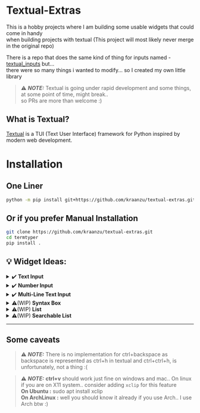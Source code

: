 # Textual-Extras


This is a hobby projects where I am building some usable widgets that could come in handy \
when building projects with textual (This project will most likely never merge in the original repo)


There is a repo that does the same kind of thing for inputs named - [textual_inputs](https://github.com/sirfuzzalot/textual-inputs) but... \
there were so many things i wanted to modify... so I created my own little library

> ⚠️ ***NOTE:*** Textual is going under rapid development and some things, at some point of time, might break.. \
> so PRs are more than welcome :)

## What is Textual?
[Textual](https://github.com/Textualize/textual) is a TUI (Text User Interface) framework for Python inspired by modern web development.

# Installation

## One Liner
```bash
python -m pip install git+https://github.com/kraanzu/textual-extras.git
```

## Or if you prefer Manual Installation
``` bash
git clone https://github.com/kraanzu/textual-extras.git
cd termtyper
pip install .
```


## 💡 Widget Ideas:

<details>
  <summary> ✔️ <b>Text Input</b> </summary>
  
  ### A Simple, Single Line Text Input Box
  ------------------
  ### Features: 
  - [x] Have shortcuts for smooth travelling in the input area (see at the end of the section for more details)
  - [x] Support for placeholders and title customization
  - [x] Support for password protected texts
  - [x] Movable view with respect to the cursor
  - [x] Fully responsive
  - [ ] Inline Syntax highlighing
  - [ ] Inline passwords
  - [ ] Simultaneous update of rich markup
  
  ------------------
  ### Controls
  - **home** => Moves cursor to the start of the text
  - **end** => Moves cursor to the end of the text
  - **left/right arrow** => Moves cursor by one position in the specified direction
  - **ctrl + left/right** => Moves cursor to the next space in the specified direction
  - **backspace/delete** => Delete one letter in the specified direction
  - **ctrl + del** => Delte a whole word to the right (Space serves as the delimiter)
  - **ctrl + v** => Paste the content from your system clipboard 
  
</details>

<details>
  <summary> ✔️ <b>Number Input</b> </summary>
  
  ### A Simple, Single Line Number Input Box.. 
  ------------------
  ### Features: 
  - Same as Text Input but it only allows numerical values as arguments

</details> 

<details>
  <summary> ✔️ <b>Multi-Line Text Input</b> </summary>
  
  ### A Simple, Multi Line Text Input Box.. 
  ------------------
  ### Features: 
  - [x] Have shortcuts for smooth travelling in the input area (see at the end of the section for more details)
  - [x] Support for placeholders and title customization
  - [x] Support for password protected texts
  - [x] Movable view with respect to the cursor
  - [x] Both fixed and auto-change mode available for height
  - [x] Fully responsive
  - [ ] Inline Syntax highlighing
  - [ ] Inline passwords
  - [ ] Simultaneous update of rich markup
  ------------------
  ### Controls
  - **home** => Moves cursor to the start of the current line
  - **ctrl+home** => Moves cursor to the start of the first line
  - **end** => Moves cursor to the end of the current line
  - **ctrl+end** => Moves cursor to the end of the last line
  - **left/right arrow** => Moves cursor by one position in the specified direction
  - **ctrl + left/right** => Moves cursor to the next space in the specified direction
  - **up/down arrow** => Moves up or down at the same cursor position in the specified direction
  - **backspace/delete** => Delete one letter in the specified direction
  - **ctrl + del** => Delte a whole word to the right (Space serves as the delimiter)
  - **ctrl + v** => Paste the content from your system clipboard 
  
</details> 

<details>
  <summary> ⚠️(WIP) <b>Syntax Box</b> </summary>
  
  ### A Simple, Mutli Line Code Input Box with syntax highlighting.. 
  ------------------
  ### Features: 
  - TODO

</details> 


<details>
  <summary> ⚠️(WIP) <b>List</b> </summary>
  
  ### A List View to show, add, delete and modify items.. 
  ------------------
  ### Features: 
  - TODO

</details> 

<details>
  <summary> ⚠️(WIP) <b>Searchable List</b> </summary>
  
  ### A List with a bar to search for items in the list.. 
  ------------------
  ### Features: 
  - TODO

</details> 

------------------

## Some caveats

> ⚠️ ***NOTE:*** There is no implementation for ctrl+backspace as backspace is represented as ctrl+h in textual and ctrl+ctrl+h, is unfortunately, not a thing :(

> ⚠️ ***NOTE:*** **ctrl+v** should work just fine on windows and mac.. On linux if you are on X11 system.. consider adding `xclip` for this feature \
**On Ubuntu :** sudo apt install xclip \
  **On ArchLinux :** well you should know it already if you use Arch.. I use Arch btw :)
